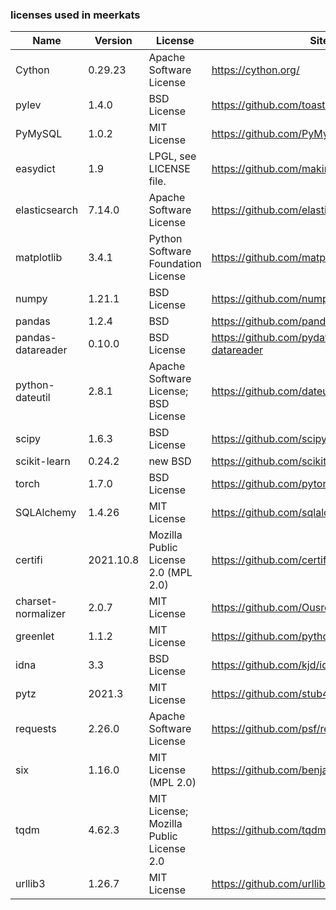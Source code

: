 ### licenses used in meerkats ###

|Name              |Version  |License                                           |Site                                        |
|------------------|---------|--------------------------------------------------|--------------------------------------------|
|Cython            |0.29.23  |Apache Software License                           |https://cython.org/                         |
|pylev             |1.4.0    |BSD License                                       |https://github.com/toastdriven/pylev        |
|PyMySQL           |1.0.2    |MIT License                                       |https://github.com/PyMySQL/PyMySQL/         |
|easydict          |1.9      |LPGL, see LICENSE file.                           |https://github.com/makinacorpus/easydict    |
|elasticsearch     |7.14.0   |Apache Software License                           |https://github.com/elastic/elasticsearch-py |
|matplotlib        |3.4.1    |Python Software Foundation License                |https://github.com/matplotlib/matplotlib/   |
|numpy             |1.21.1   |BSD License                                       |https://github.com/numpy/numpy              |
|pandas            |1.2.4    |BSD                                               |https://github.com/pandas-dev/pandas        |
|pandas-datareader |0.10.0   |BSD License                                       |https://github.com/pydata/pandas-datareader |
|python-dateutil   |2.8.1    |Apache Software License; BSD License              |https://github.com/dateutil/dateutil        |
|scipy             |1.6.3    |BSD License                                       |https://github.com/scipy/scipy              |
|scikit-learn      |0.24.2   |new BSD                                           |https://github.com/scikit-learn/scikit-learn|
|torch             |1.7.0    |BSD License                                       |https://github.com/pytorch/pytorch          |
|SQLAlchemy        |1.4.26   |MIT License                                       |https://github.com/sqlalchemy               |
|certifi           |2021.10.8|Mozilla Public License 2.0 (MPL 2.0)              |https://github.com/certifi/python-certifi   |
|charset-normalizer|2.0.7    |MIT License                                       |https://github.com/Ousret/charset_normalizer|
|greenlet          |1.1.2    |MIT License                                       |https://github.com/python-greenlet/greenlet |
|idna              |3.3      |BSD License                                       |https://github.com/kjd/idna                 |
|pytz              |2021.3   |MIT License                                       |https://github.com/stub42/pytz              |
|requests          |2.26.0   |Apache Software License                           |https://github.com/psf/requests             |
|six               |1.16.0   |MIT License (MPL 2.0)                             |https://github.com/benjaminp/six            |
|tqdm              |4.62.3   |MIT License; Mozilla Public License 2.0           |https://github.com/tqdm/tqdm                |
|urllib3           |1.26.7   |MIT License                                       |https://github.com/urllib3/urllib3          |
